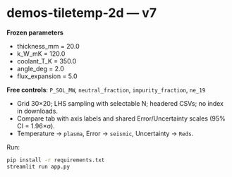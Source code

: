# demos-tiletemp-2d — v7

**Frozen parameters**
- thickness_mm = 20.0
- k_W_mK = 120.0
- coolant_T_K = 350.0
- angle_deg = 2.0
- flux_expansion = 5.0

**Free controls**: `P_SOL_MW`, `neutral_fraction`, `impurity_fraction`, `ne_19`

- Grid 30×20; LHS sampling with selectable N; headered CSVs; no index in downloads.
- Compare tab with axis labels and shared Error/Uncertainty scales (95% CI = 1.96×σ).
- Temperature → `plasma`, Error → `seismic`, Uncertainty → `Reds`.

Run:
```bash
pip install -r requirements.txt
streamlit run app.py
```
